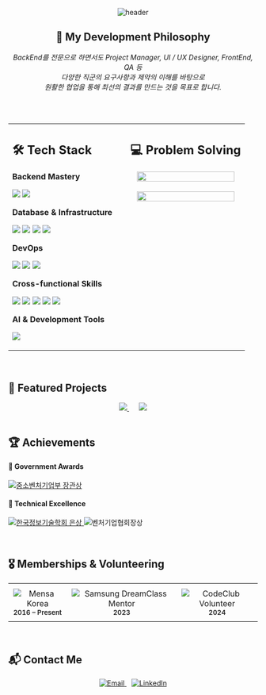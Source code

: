 <div align="center">

![header](https://capsule-render.vercel.app/api?type=waving&color=gradient&customColorList=0,2,2,5,30&height=250&section=header&text=Mutual%20Understanding,%20Mutual%20Growth&fontSize=35&fontColor=ffffff&animation=fadeIn&fontAlignY=35&desc=Backend%20Developer%20•%20Cross-functional%20Collaborator%20&descAlignY=55&descSize=16)

</div>

<div align="center">

## 🤝 **My Development Philosophy**
*BackEnd를 전문으로 하면서도 Project Manager, UI / UX Designer, FrontEnd, QA 등  
다양한 직군의 요구사항과 제약의 이해를 바탕으로   
원활한 협업을 통해 최선의 결과를 만드는 것을 목표로 합니다.*
</div>
<br/>
<br/>

<div align="center">
<table>
<tr>
<td width="50%" valign="top">

## 🛠️ **Tech Stack**

**Backend Mastery**  
<p>
<img src="https://img.shields.io/badge/Django-092E20?style=flat-square&logo=django&logoColor=white" />

<img src="https://img.shields.io/badge/Spring_Boot-6DB33F?style=flat-square&logo=spring-boot&logoColor=white" />
</p>

**Database & Infrastructure**  
<p>
<img src="https://img.shields.io/badge/MySQL-4479A1?style=flat-square&logo=mysql&logoColor=white" />

<img src="https://img.shields.io/badge/Redis-DC382D?style=flat-square&logo=redis&logoColor=white" />
<img src="https://img.shields.io/badge/Linux-FCC624?style=flat-square&logo=linux&logoColor=black" />
<img src="https://img.shields.io/badge/AWS_EC2-FF9900?style=flat-square&logo=googlecloudstorage&logoColor=white" />



</p>

**DevOps**  
<p>
<img src="https://img.shields.io/badge/Docker-2496ED?style=flat-square&logo=docker&logoColor=white" />
<img src="https://img.shields.io/badge/GitHub_Actions-2088FF?style=flat-square&logo=github-actions&logoColor=white" />
<img src="https://img.shields.io/badge/GitLab_CI-FC6D26?style=flat-square&logo=gitlab&logoColor=white" />

</p>


**Cross-functional Skills**  
<p>
<img src="https://img.shields.io/badge/Project_Management-FF6B6B?style=flat-square&logo=trello&logoColor=white" />
<img src="https://img.shields.io/badge/React_Native-20232A?style=flat-square&logo=react&logoColor=61DAFB" />
<img src="https://img.shields.io/badge/React-20232A?style=flat-square&logo=react&logoColor=61DAFB" />
<img src="https://img.shields.io/badge/Quality_Assurance-4CAF50?style=flat-square&logo=checkmarx&logoColor=white" />
<img src="https://img.shields.io/badge/UX_Design-9B59B6?style=flat-square&logo=Figma&logoColor=white" />
</p>


**AI & Development Tools**
<p>
<img src="https://img.shields.io/badge/Claude_Code-FF6B35?style=flat-square&logo=anthropic&logoColor=white" />
</p>

</td>
<td width="50%" valign="top">

## 💻 **Problem Solving**
<div align="center">
<a href="https://solved.ac/profile/ambition_kwon" target="_blank">
  <img src="http://mazassumnida.wtf/api/v2/generate_badge?boj=ambition_kwon" width="94%" />
</a>
</div>
<br/>
<div align="center">
<a href="https://solved.ac/profile/ambition_kwon" target="_blank">
  <img src="http://mazandi.herokuapp.com/api?handle=ambition_kwon" width="94%" />
</a>
</div>
</td>
</tr>
</table>
</div>

<br/>


## 🚀 **Featured Projects**

<div align="center">
  <a href="https://github.com/ambition-kwon/OpenSource-Supporter-BackEnd" target="_blank">
    <img src="https://github-readme-stats.vercel.app/api/pin/?username=ambition-kwon&repo=OpenSource-Supporter-BackEnd&theme=tokyonight&hide_border=true&border_radius=10" />
  </a>

  <a href="https://github.com/ambition-kwon/Fullip-Backend-Official" target="_blank" style="margin-left: 20px;">
    <img src="https://github-readme-stats.vercel.app/api/pin/?username=ambition-kwon&repo=Fullip-Backend-Official&theme=tokyonight&hide_border=true&border_radius=10" />
  </a>
</div>


<br/>


## 🏆 Achievements

#### 🥇 Government Awards
<p>
  <a href="https://www.veritas-a.com/news/articleView.html?idxno=527049" target="_blank" rel="noopener noreferrer">
    <img src="https://img.shields.io/badge/중소벤처기업부_장관상-FF6B35?style=for-the-badge&logoColor=white" alt="중소벤처기업부 장관상" />
  </a>
</p>

#### 🏅 Technical Excellence
<p>
  <a href="https://www.veritas-a.com/news/articleView.html?idxno=533461#google_vignette" target="_blank" rel="noopener noreferrer">
    <img src="https://img.shields.io/badge/한국정보기술학회_은상-45B7D1?style=for-the-badge&logoColor=white" alt="한국정보기술학회 은상" />
  </a>
  <img src="https://img.shields.io/badge/벤처기업협회장상-4ECDC4?style=for-the-badge&logoColor=white" alt="벤처기업협회장상" />
</p>

<br/>

## 🎖️ Memberships & Volunteering

<div align="center">

<table>
  <tr>
    <td align="center" style="padding:10px;">
      <img src="https://img.shields.io/badge/Mensa_Korea-1E40AF?style=for-the-badge&logo=Motorola&logoColor=white" alt="Mensa Korea" /><br/>
      <sub style="color:#222; font-weight:600;">2016 – Present</sub>
    </td>
    <td align="center" style="padding:10px;">
      <img src="https://img.shields.io/badge/Samsung_DreamClass_Mentor-FF6F3C?style=for-the-badge&logo=Samsung&logoColor=white" alt="Samsung DreamClass Mentor" /><br/>
      <sub style="color:#222; font-weight:600;">2023</sub>
    </td>
    <td align="center" style="padding:10px;">
      <img src="https://img.shields.io/badge/CodeClub_Volunteer-3CA14A?style=for-the-badge&logo=educative&logoColor=white" alt="CodeClub Volunteer" /><br/>
      <sub style="color:#222; font-weight:600;">2024</sub>
    </td>
  </tr>
</table>

</div>

<br/>


## 📬 Contact Me

<div align="center">

<a href="mailto:prince5390@gmail.com" target="_blank" rel="noopener noreferrer">
  <img src="https://img.shields.io/badge/Gmail-D14836?style=for-the-badge&logo=gmail&logoColor=white" alt="Email" />
</a>

<a href="https://www.linkedin.com/in/ambition-kwon/" target="_blank" rel="noopener noreferrer" style="margin-left:10px;">
  <img src="https://img.shields.io/badge/LinkedIn-0A66C2?style=for-the-badge&logo=lobsters&logoColor=white" alt="LinkedIn" />
</a>
</div>
